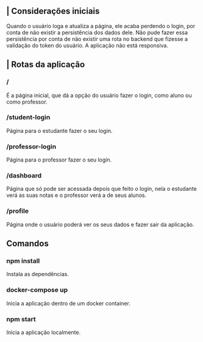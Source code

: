 ## | Considerações iniciais

Quando o usuário loga e atualiza a página, ele acaba perdendo o login, por conta de não existir a persistência dos dados dele. Não pude fazer essa persistência por conta de não existir uma rota no backend que fizesse a validação do token do usuário.
A aplicação não está responsiva.

## | Rotas da aplicação

### /

É a página inicial, que dá a opção do usuário fazer o login, como aluno ou como professor.

### /student-login

Página para o estudante fazer o seu login.

### /professor-login

Página para o professor fazer o seu login.

### /dashboard

Página que só pode ser acessada depois que feito o login, nela o estudante verá as suas notas e o professor verá a de seus alunos.

### /profile

Página onde o usuário poderá ver os seus dados e fazer sair da aplicação.

## Comandos

### npm install

Instala as dependências.

### docker-compose up

Inicia a aplicação dentro de um docker container.

### npm start

Inicia a aplicação localmente.

